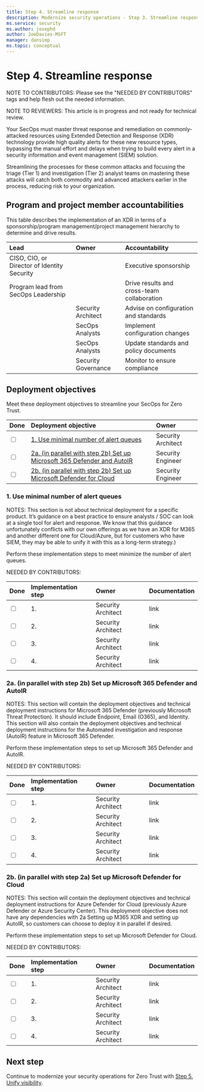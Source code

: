 ```yaml
---
title: Step 4. Streamline response
description: Modernize security operations - Step 3. Streamline response 
ms.service: security
ms.author: josephd
author: JoeDavies-MSFT
manager: dansimp
ms.topic: conceptual
---
```


# Step 4. Streamline response

NOTE TO CONTRIBUTORS: Please see the "NEEDED BY CONTRIBUTORS" tags and help flesh out the needed information.

NOTE TO REVIEWERS: This article is in progress and not ready for technical review.

Your SecOps must master threat response and remediation on commonly-attacked resources using Extended Detection and Response (XDR) technology provide high quality alerts for these new resource types, bypassing the manual effort and delays when trying to build every alert in a security information and event management (SIEM) solution. 

Streamlining the processes for these common attacks and focusing the triage (Tier 1) and investigation (Tier 2) analyst teams on mastering these attacks will catch both commodity and advanced attackers earlier in the process, reducing risk to your organization. 

## Program and project member accountabilities

This table describes the implementation of an XDR in terms of a sponsorship/program management/project management hierarchy to determine and drive results.

| Lead | Owner | Accountability |
|:-------|:-------|:-----|
|  CISO, CIO, or Director of Identity Security | | Executive sponsorship |
| Program lead from SecOps Leadership| | Drive results and cross-team collaboration |
| | Security Architect  | Advise on configuration and standards |
| | SecOps Analysts | Implement configuration changes |
| | SecOps Analysts | Update standards and policy documents |
| | Security Governance | Monitor to ensure compliance |

## Deployment objectives

Meet these deployment objectives to streamline your SecOps for Zero Trust.

| Done | Deployment objective | Owner |
|:-------|:-------|:-----|
| <input type="checkbox" /> | [1. Use minimal number of alert queues](#singlequeue) | Security Architect |
| <input type="checkbox" /> | [2a. (in parallel with step 2b) Set up Microsoft 365 Defender and AutoIR](#m365xdr) | Security Engineer |
| <input type="checkbox" /> | [2b. (in parallel with step 2b) Set up Microsoft Defender for Cloud](#azurexdr) | Security Engineer |

<a id="singlequeue"></a>
### 1. Use minimal number of alert queues

NOTES: This section is not about technical deployment for a specific product. It’s guidance on a best practice to ensure analysts / SOC can look at a single tool for alert and response. We know that this guidance unfortunately conflicts with our own offerings as we have an XDR for M365 and another different one for Cloud/Azure, but for customers who have SIEM, they may be able to unify it with this as a long-term strategy.)

Perform these implementation steps to meet minimize the number of alert queues.

NEEDED BY CONTRIBUTORS:

| Done | Implementation step | Owner | Documentation |
|:-------|:-------|:-----|:-----|
| <input type="checkbox" /> | 1.  | Security Architect | link |
| <input type="checkbox" /> | 2.  | Security Architect | link |
| <input type="checkbox" /> | 3.  | Security Architect | link |
| <input type="checkbox" /> | 4.  | Security Architect | link |


<a id="m365xdr"></a>
### 2a. (in parallel with step 2b) Set up Microsoft 365 Defender and AutoIR

NOTES: This section will contain the deployment objectives and technical deployment instructions for Microsoft 365 Defender (previously Microsoft Threat Protection). It should include Endpoint, Email (O365), and Identity. This section will also contain the deployment objectives and technical deployment instructions for the Automated investigation and response (AutoIR) feature in Microsoft 365 Defender.

Perform these implementation steps to set up Microsoft 365 Defender and AutoIR.

NEEDED BY CONTRIBUTORS:

| Done | Implementation step | Owner | Documentation |
|:-------|:-------|:-----|:-----|
| <input type="checkbox" /> | 1.  | Security Architect | link |
| <input type="checkbox" /> | 2.  | Security Architect | link |
| <input type="checkbox" /> | 3.  | Security Architect | link |
| <input type="checkbox" /> | 4.  | Security Architect | link |


<a id="azurexdr"></a>
### 2b. (in parallel with step 2a) Set up Microsoft Defender for Cloud

NOTES: This section will contain the deployment objectives and technical deployment instructions for Azure Defender for Cloud (previously Azure Defender or Azure Security Center). This deployment objective does not have any dependencies with 2a Setting up M365 XDR and setting up AutoIR, so customers can choose to deploy it in parallel if desired.

Perform these implementation steps to set up Microsoft Defender for Cloud.

NEEDED BY CONTRIBUTORS:

| Done | Implementation step | Owner | Documentation |
|:-------|:-------|:-----|:-----|
| <input type="checkbox" /> | 1.  | Security Architect | link |
| <input type="checkbox" /> | 2.  | Security Architect | link |
| <input type="checkbox" /> | 3.  | Security Architect | link |
| <input type="checkbox" /> | 4.  | Security Architect | link |


## Next step

Continue to modernize your security operations for Zero Trust with [Step 5. Unify visibility](modernize-security-operations-unify-visibility.md).
